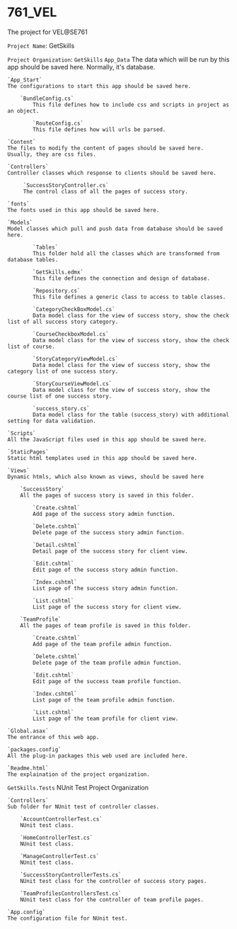 # 761_VEL
The project for VEL@SE761

`Project Name`: 
GetSkills

`Project Organization`:
`GetSkills`
	`App_Data`
	The data which will be run by this app should be  saved here. Normally, it's database.
  
  	`App_Start` 
  	The configurations to start this app should be saved here.
  	
  		`BundleConfig.cs`
    		This file defines how to include css and scripts in project as an object.
    
    		`RouteConfig.cs` 
    		This file defines how will urls be parsed.
    
  	`Content` 
  	The files to modify the content of pages should be saved here. Usually, they are css files.  
  
  	`Controllers` 
  	Controller classes which response to clients should be saved here.
  
		 `SuccessStoryController.cs` 
		 The control class of all the pages of success story.
    
	`fonts` 
	The fonts used in this app should be saved here.
  
  	`Models`
  	Model classes which pull and push data from database should be saved here.
  
    		`Tables` 
    		This folder hold all the classes which are transformed from database tables.
    
    		`GetSkills.edmx` 
    		This file defines the connection and design of database.
    
    		`Repository.cs` 
    		This file defines a generic class to access to table classes.
    
    		`CategoryCheckBoxModel.cs` 
    		Data model class for the view of success story, show the check list of all success story category.
    
    		`CourseCheckboxModel.cs` 
    		Data model class for the view of success story, show the check list of course.
    
    		`StoryCategoryViewModel.cs` 
    		Data model class for the view of success story, show the category list of one success story.
    
    		`StoryCourseViewModel.cs` 
    		Data model class for the view of success story, show the course list of one success story.
    
    		`success_story.cs` 
    		Data model class for the table (success_story) with additional setting for data validation.
    
  	`Scripts` 
  	All the JavaScript files used in this app should be saved here.
  
  	`StaticPages` 
  	Static html templates used in this app should be saved here.
  
  	`Views` 
  	Dynamic htmls, which also known as views, should be saved here
  
		`SuccessStory` 
		All the pages of success story is saved in this folder.
		
			`Create.cshtml` 
			Add page of the success story admin function.
			
			`Delete.cshtml` 
			Delete page of the success story admin function.
			
			`Detail.cshtml` 
			Detail page of the success story for client view.
			
			`Edit.cshtml` 
			Edit page of the success story admin function.
			
			`Index.cshtml` 
			List page of the success story admin function.
			
			`List.cshtml` 
			List page of the success story for client view.
			
		`TeamProfile` 
		All the pages of team profile is saved in this folder.
		
			`Create.cshtml`
			Add page of the team profile admin function.
			
			`Delete.cshtml` 
			Delete page of the team profile admin function.
			
			`Edit.cshtml` 
			Edit page of the success team profile function.
			
			`Index.cshtml` 
			List page of the team profile admin function.
			
			`List.cshtml` 
			List page of the team profile for client view.
			
	`Global.asax` 
	The entrance of this web app.
	
  	`packages.config` 
  	All the plug-in packages this web used are included here.
  
  	`Readme.html` 
  	The explaination of the project organization.

`GetSkills.Tests` 
NUnit Test Project Organization

	`Controllers` 
	Sub folder for NUnit test of controller classes.
    
		`AccountControllerTest.cs` 
		NUnit test class.
				
		`HomeControllerTest.cs` 
		NUnit test class.
				
		`ManageControllerTest.cs` 
		NUnit test class.
				
		`SuccessStoryControllerTests.cs` 
		NUnit test class for the controller of success story pages.
				
		`TeamProfilesControllersTest.cs` 
		NUnit test class for the controller of team profile pages.
				
	`App.config` 
	The configuration file for NUnit test.
